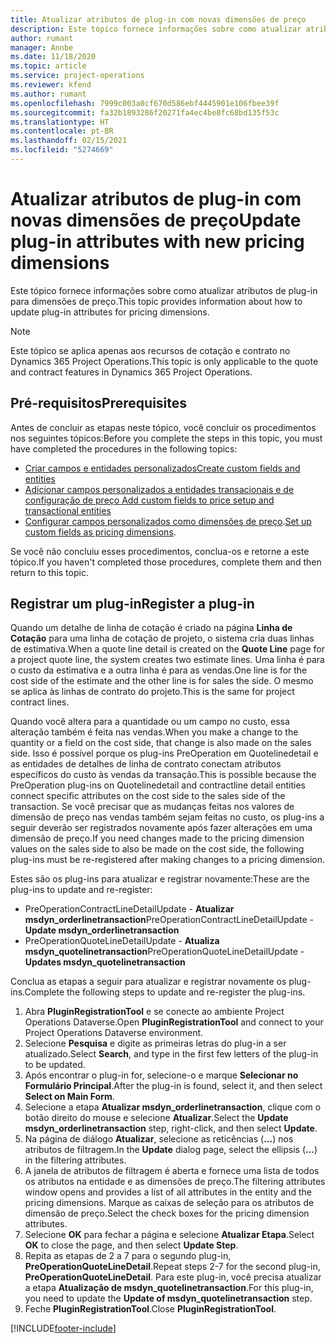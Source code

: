 ```yaml
---
title: Atualizar atributos de plug-in com novas dimensões de preço
description: Este tópico fornece informações sobre como atualizar atributos de plug-in para dimensões de preço.
author: rumant
manager: Annbe
ms.date: 11/18/2020
ms.topic: article
ms.service: project-operations
ms.reviewer: kfend
ms.author: rumant
ms.openlocfilehash: 7999c003a0cf670d586ebf4445901e106fbee39f
ms.sourcegitcommit: fa32b1893286f20271fa4ec4be8fc68bd135f53c
ms.translationtype: HT
ms.contentlocale: pt-BR
ms.lasthandoff: 02/15/2021
ms.locfileid: "5274669"
---
```

# <a name="update-plug-in-attributes-with-new-pricing-dimensions"></a><span data-ttu-id="c2e7a-103">Atualizar atributos de plug-in com novas dimensões de preço</span><span class="sxs-lookup"><span data-stu-id="c2e7a-103">Update plug-in attributes with new pricing dimensions</span></span>

<span data-ttu-id="c2e7a-104">Este tópico fornece informações sobre como atualizar atributos de plug-in para dimensões de preço.</span><span class="sxs-lookup"><span data-stu-id="c2e7a-104">This topic provides information about how to update plug-in attributes for pricing dimensions.</span></span>

> [!NOTE]
> <span data-ttu-id="c2e7a-105">Este tópico se aplica apenas aos recursos de cotação e contrato no Dynamics 365 Project Operations.</span><span class="sxs-lookup"><span data-stu-id="c2e7a-105">This topic is only applicable to the quote and contract features in Dynamics 365 Project Operations.</span></span>

## <a name="prerequisites"></a><span data-ttu-id="c2e7a-106">Pré-requisitos</span><span class="sxs-lookup"><span data-stu-id="c2e7a-106">Prerequisites</span></span>
<span data-ttu-id="c2e7a-107">Antes de concluir as etapas neste tópico, você concluir os procedimentos nos seguintes tópicos:</span><span class="sxs-lookup"><span data-stu-id="c2e7a-107">Before you complete the steps in this topic, you must have completed the procedures in the following topics:</span></span>

  - [<span data-ttu-id="c2e7a-108">Criar campos e entidades personalizados</span><span class="sxs-lookup"><span data-stu-id="c2e7a-108">Create custom fields and entities</span></span>](create-custom-fields-entities-pricing-dimensions.md) 
  - [<span data-ttu-id="c2e7a-109">Adicionar campos personalizados a entidades transacionais e de configuração de preço </span><span class="sxs-lookup"><span data-stu-id="c2e7a-109">Add custom fields to price setup and transactional entities</span></span>](add-custom-fields-price-setup-transactional-entities.md)
  - <span data-ttu-id="c2e7a-110">[Configurar campos personalizados como dimensões de preço](set-up-custom-fields-pricing-dimensions.md).</span><span class="sxs-lookup"><span data-stu-id="c2e7a-110">[Set up custom fields as pricing dimensions](set-up-custom-fields-pricing-dimensions.md).</span></span> 
  
<span data-ttu-id="c2e7a-111">Se você não concluiu esses procedimentos, conclua-os e retorne a este tópico.</span><span class="sxs-lookup"><span data-stu-id="c2e7a-111">If you haven't completed those procedures, complete them and then return to this topic.</span></span>

## <a name="register-a-plug-in"></a><span data-ttu-id="c2e7a-112">Registrar um plug-in</span><span class="sxs-lookup"><span data-stu-id="c2e7a-112">Register a plug-in</span></span>
<span data-ttu-id="c2e7a-113">Quando um detalhe de linha de cotação é criado na página **Linha de Cotação** para uma linha de cotação de projeto, o sistema cria duas linhas de estimativa.</span><span class="sxs-lookup"><span data-stu-id="c2e7a-113">When a quote line detail is created on the **Quote Line** page for a project quote line, the system creates two estimate lines.</span></span> <span data-ttu-id="c2e7a-114">Uma linha é para o custo da estimativa e a outra linha é para as vendas.</span><span class="sxs-lookup"><span data-stu-id="c2e7a-114">One line is for the cost side of the estimate and the other line is for sales the side.</span></span> <span data-ttu-id="c2e7a-115">O mesmo se aplica às linhas de contrato do projeto.</span><span class="sxs-lookup"><span data-stu-id="c2e7a-115">This is the same  for project contract lines.</span></span>

<span data-ttu-id="c2e7a-116">Quando você altera para a quantidade ou um campo no custo, essa alteração também é feita nas vendas.</span><span class="sxs-lookup"><span data-stu-id="c2e7a-116">When you make a change to the quantity or a field on the cost side, that change is also made on the sales side.</span></span> <span data-ttu-id="c2e7a-117">Isso é possível porque os plug-ins PreOperation em Quotelinedetail e as entidades de detalhes de linha de contrato conectam atributos específicos do custo às vendas da transação.</span><span class="sxs-lookup"><span data-stu-id="c2e7a-117">This is possible because the PreOperation plug-ins on Quotelinedetail and contractline detail entities connect specific attributes on the cost side to the sales side of the transaction.</span></span> <span data-ttu-id="c2e7a-118">Se você precisar que as mudanças feitas nos valores de dimensão de preço nas vendas também sejam feitas no custo, os plug-ins a seguir deverão ser registrados novamente após fazer alterações em uma dimensão de preço.</span><span class="sxs-lookup"><span data-stu-id="c2e7a-118">If you need changes made to the pricing dimension values on the sales side to also be made on the cost side, the following plug-ins must be re-registered after making changes to a pricing dimension.</span></span>

<span data-ttu-id="c2e7a-119">Estes são os plug-ins para atualizar e registrar novamente:</span><span class="sxs-lookup"><span data-stu-id="c2e7a-119">These are the plug-ins to update and re-register:</span></span>

- <span data-ttu-id="c2e7a-120">PreOperationContractLineDetailUpdate - **Atualizar msdyn_orderlinetransaction**</span><span class="sxs-lookup"><span data-stu-id="c2e7a-120">PreOperationContractLineDetailUpdate - **Update msdyn_orderlinetransaction**</span></span>
- <span data-ttu-id="c2e7a-121">PreOperationQuoteLineDetailUpdate - **Atualiza msdyn_quotelinetransaction**</span><span class="sxs-lookup"><span data-stu-id="c2e7a-121">PreOperationQuoteLineDetailUpdate - **Updates msdyn_quotelinetransaction**</span></span>

<span data-ttu-id="c2e7a-122">Conclua as etapas a seguir para atualizar e registrar novamente os plug-ins.</span><span class="sxs-lookup"><span data-stu-id="c2e7a-122">Complete the following steps to update and re-register the plug-ins.</span></span>

1. <span data-ttu-id="c2e7a-123">Abra **PluginRegistrationTool** e se conecte ao ambiente Project Operations Dataverse.</span><span class="sxs-lookup"><span data-stu-id="c2e7a-123">Open **PluginRegistrationTool** and connect to your Project Operations Dataverse environment.</span></span>
2. <span data-ttu-id="c2e7a-124">Selecione **Pesquisa** e digite as primeiras letras do plug-in a ser atualizado.</span><span class="sxs-lookup"><span data-stu-id="c2e7a-124">Select **Search**, and type in the first few letters of the plug-in to be updated.</span></span>
3. <span data-ttu-id="c2e7a-125">Após encontrar o plug-in for, selecione-o e marque **Selecionar no Formulário Principal**.</span><span class="sxs-lookup"><span data-stu-id="c2e7a-125">After the plug-in is found, select it, and then select **Select on Main Form**.</span></span>
4. <span data-ttu-id="c2e7a-126">Selecione a etapa **Atualizar msdyn_orderlinetransaction**, clique com o botão direito do mouse e selecione **Atualizar**.</span><span class="sxs-lookup"><span data-stu-id="c2e7a-126">Select the **Update msdyn_orderlinetransaction** step, right-click, and then select **Update**.</span></span>
5. <span data-ttu-id="c2e7a-127">Na página de diálogo **Atualizar**, selecione as reticências (**...**) nos atributos de filtragem.</span><span class="sxs-lookup"><span data-stu-id="c2e7a-127">In the **Update** dialog page, select the ellipsis (**...**) in the filtering attributes.</span></span>
6. <span data-ttu-id="c2e7a-128">A janela de atributos de filtragem é aberta e fornece uma lista de todos os atributos na entidade e as dimensões de preço.</span><span class="sxs-lookup"><span data-stu-id="c2e7a-128">The filtering attributes window opens and provides a list of all attributes in the entity and the pricing dimensions.</span></span> <span data-ttu-id="c2e7a-129">Marque as caixas de seleção para os atributos de dimensão de preço.</span><span class="sxs-lookup"><span data-stu-id="c2e7a-129">Select the check boxes for the pricing dimension attributes.</span></span>
7. <span data-ttu-id="c2e7a-130">Selecione **OK** para fechar a página e selecione **Atualizar Etapa**.</span><span class="sxs-lookup"><span data-stu-id="c2e7a-130">Select **OK** to close the page, and then select **Update Step**.</span></span>
8. <span data-ttu-id="c2e7a-131">Repita as etapas de 2 a 7 para o segundo plug-in, **PreOperationQuoteLineDetail**.</span><span class="sxs-lookup"><span data-stu-id="c2e7a-131">Repeat steps 2-7 for the second plug-in, **PreOperationQuoteLineDetail**.</span></span> <span data-ttu-id="c2e7a-132">Para este plug-in, você precisa atualizar a etapa **Atualização de msdyn_quotelinetransaction**.</span><span class="sxs-lookup"><span data-stu-id="c2e7a-132">For this plug-in, you need to update the **Update of msdyn_quotelinetransaction** step.</span></span>
9. <span data-ttu-id="c2e7a-133">Feche **PluginRegistrationTool**.</span><span class="sxs-lookup"><span data-stu-id="c2e7a-133">Close **PluginRegistrationTool**.</span></span>


[!INCLUDE[footer-include](../includes/footer-banner.md)]